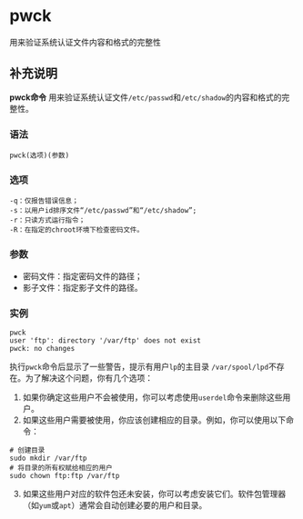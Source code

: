 pwck
===

用来验证系统认证文件内容和格式的完整性

## 补充说明

**pwck命令** 用来验证系统认证文件`/etc/passwd`和`/etc/shadow`的内容和格式的完整性。

###  语法

```shell
pwck(选项)(参数)
```

###  选项

```shell
-q：仅报告错误信息；
-s：以用户id排序文件“/etc/passwd”和“/etc/shadow”;
-r：只读方式运行指令；
-R：在指定的chroot环境下检查密码文件。
```

###  参数

*   密码文件：指定密码文件的路径；
*   影子文件：指定影子文件的路径。

###  实例

```shell
pwck
user 'ftp': directory '/var/ftp' does not exist
pwck: no changes
```
执行`pwck`命令后显示了一些警告，提示有用户`lp`的主目录 `/var/spool/lpd`不存在。为了解决这个问题，你有几个选项：
1. 如果你确定这些用户不会被使用，你可以考虑使用`userdel`命令来删除这些用户。
2. 如果这些用户需要被使用，你应该创建相应的目录。例如，你可以使用以下命令：

```shell
# 创建目录
sudo mkdir /var/ftp
# 将目录的所有权赋给相应的用户
sudo chown ftp:ftp /var/ftp
```
3. 如果这些用户对应的软件包还未安装，你可以考虑安装它们。软件包管理器（如`yum`或`apt`）通常会自动创建必要的用户和目录。
